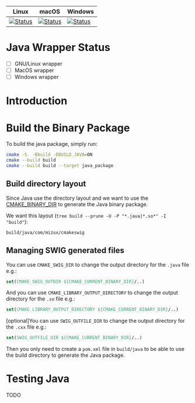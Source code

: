 | Linux | macOS | Windows |
|-------|-------|---------|
| [![Status][java_linux_svg]][java_linux_link] | [![Status][java_osx_svg]][java_osx_link] | [![Status][java_win_svg]][java_win_link] |

[java_linux_svg]: https://github.com/Mizux/cmake-swig/workflows/Java%20Linux%20CI/badge.svg
[java_linux_link]: https://github.com/Mizux/cmake-swig/actions?query=workflow%3A"Java+Linux+CI"
[java_osx_svg]: https://github.com/Mizux/cmake-swig/workflows/Java%20MacOS%20CI/badge.svg
[java_osx_link]: https://github.com/Mizux/cmake-swig/actions?query=workflow%3A"Java+MacOS+CI"
[java_win_svg]: https://github.com/Mizux/cmake-swig/workflows/Java%20Windows%20CI/badge.svg
[java_win_link]: https://github.com/Mizux/cmake-swig/actions?query=workflow%3A"Java+Windows+CI"


# Java Wrapper Status
- [ ] GNU/Linux wrapper
- [ ] MacOS wrapper
- [ ] Windows wrapper

# Introduction


# Build the Binary Package
To build the java package, simply run:
```sh
cmake -S. -Bbuild -DBUILD_JAVA=ON
cmake --build build
cmake --build build --target java_package
```

## Build directory layout
Since Java use the directory layout and we want to use the [CMAKE_BINARY_DIR](https://cmake.org/cmake/help/latest/variable/CMAKE_BINARY_DIR.html) 
to generate the Java binary package.  

We want this layout (`tree build --prune -U -P "*.java|*.so*" -I "build"`):
```shell
build/java/com/mizux/cmakeswig
```

## Managing SWIG generated files
You can use `CMAKE_SWIG_DIR` to change the output directory for the `.java` file e.g.:
```cmake
set(CMAKE_SWIG_OUTDIR ${CMAKE_CURRENT_BINARY_DIR}/..)
```
And you can use `CMAKE_LIBRARY_OUTPUT_DIRECTORY` to change the output directory for the `.so` file e.g.:
```cmake
set(CMAKE_LIBRARY_OUTPUT_DIRECTORY ${CMAKE_CURRENT_BINARY_DIR}/..)
```
[optional]You can use `SWIG_OUTFILE_DIR` to change the output directory for the `.cxx` file e.g.:
```cmake
set(SWIG_OUTFILE_DIR ${CMAKE_CURRENT_BINARY_DIR}/..)
```
Then you only need to create a `pom.xml` file in `build/java` to be able to use
the build directory to generate the Java package.

# Testing Java
TODO
